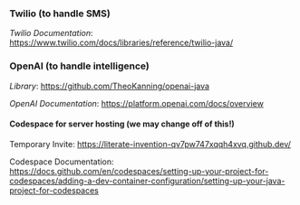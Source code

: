 ### Twilio (to handle SMS)
*Twilio Documentation*: https://www.twilio.com/docs/libraries/reference/twilio-java/

### OpenAI (to handle intelligence)
*Library*: https://github.com/TheoKanning/openai-java

*OpenAI Documentation*: https://platform.openai.com/docs/overview

#### Codespace for server hosting (we may change off of this!)
Temporary Invite: https://literate-invention-qv7pw747xqqh4xvq.github.dev/

Codespace Documentation: https://docs.github.com/en/codespaces/setting-up-your-project-for-codespaces/adding-a-dev-container-configuration/setting-up-your-java-project-for-codespaces
